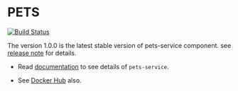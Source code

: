 # PETS

[![Build Status](https://travis-ci.org/dani8art/pets.svg?branch=master)](https://travis-ci.org/http://github.com/dani8art/pets)

The version 1.0.0 is the latest stable version of pets-service component.
see [release note](http://github.com/dani8art/pets/releases/tag/1.0.0) for details.

- Read [documentation](./docs) to see details of `pets-service`.

- See [Docker Hub](https://hub.docker.com/r/darteaga/pets/) also.